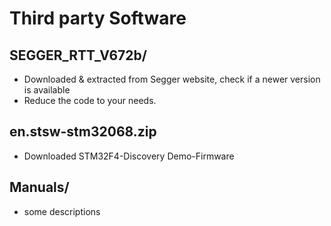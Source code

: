 # Third party Software
## SEGGER_RTT_V672b/
- Downloaded & extracted from Segger website, check if a newer version is available
- Reduce the code to your needs. 
## en.stsw-stm32068.zip
- Downloaded STM32F4-Discovery Demo-Firmware
## Manuals/
- some descriptions

